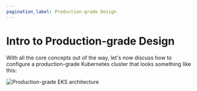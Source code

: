 ```yaml
---
pagination_label: Production-grade Design
---
```


# Intro to Production-grade Design

With all the core concepts out of the way, let's now discuss how to configure a production-grade Kubernetes cluster
that looks something like this:

![Production-grade EKS architecture](/img/guides/build-it-yourself/kubernetes-cluster/eks-architecture.png)
